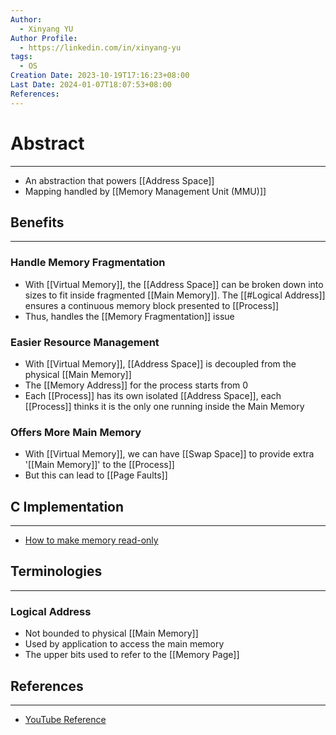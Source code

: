 ```yaml
---
Author:
  - Xinyang YU
Author Profile:
  - https://linkedin.com/in/xinyang-yu
tags:
  - OS
Creation Date: 2023-10-19T17:16:23+08:00
Last Date: 2024-01-07T18:07:53+08:00
References: 
---
```

# Abstract
---
- An abstraction that powers [[Address Space]]
- Mapping handled by [[Memory Management Unit (MMU)]]


## Benefits
---
### Handle Memory Fragmentation
- With [[Virtual Memory]], the [[Address Space]] can be broken down into sizes to fit inside fragmented [[Main Memory]]. The [[#Logical Address]] ensures a continuous memory block presented to [[Process]]
- Thus, handles the [[Memory Fragmentation]] issue

### Easier Resource Management
- With [[Virtual Memory]], [[Address Space]] is decoupled from the physical [[Main Memory]]
- The [[Memory Address]] for the process starts from 0
- Each [[Process]] has its own isolated [[Address Space]], each [[Process]] thinks it is the only one running inside the Main Memory


### Offers More Main Memory
- With [[Virtual Memory]], we can have [[Swap Space]] to provide extra '[[Main Memory]]' to the [[Process]] 
- But this can lead to [[Page Faults]]


## C Implementation
---
- [How to make memory read-only](https://youtu.be/AYSISa95oJE?si=3FJPQoTuLC5MHei8)

## Terminologies
---
### Logical Address
- Not bounded to physical [[Main Memory]]
- Used by application to access the main memory
- The upper bits used to refer to the [[Memory Page]]


## References
---
- [YouTube Reference](https://youtu.be/2quKyPnUShQ?si=1jc9zDESuSoje2XC)